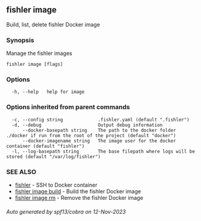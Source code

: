 ## fishler image

Build, list, delete fishler Docker image

### Synopsis

Manage the fishler images

```
fishler image [flags]
```

### Options

```
  -h, --help   help for image
```

### Options inherited from parent commands

```
  -c, --config string             .fishler.yaml (default ".fishler")
  -d, --debug                     Output debug information
      --docker-basepath string    The path to the docker folder ./docker if run from the root of the project (default "docker")
      --docker-imagename string   The image user for the docker container (default "fishler")
  -l, --log-basepath string       The base filepath where logs will be stored (default "/var/log/fishler")
```

### SEE ALSO

* [fishler](fishler.md)	 - SSH to Docker container
* [fishler image build](fishler_image_build.md)	 - Build the fishler Docker image
* [fishler image rm](fishler_image_rm.md)	 - Remove the fishler Docker image

###### Auto generated by spf13/cobra on 12-Nov-2023
